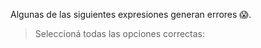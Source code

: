 Algunas de las siguientes expresiones generan errores :scream:.

> Seleccioná todas las opciones correctas: 
